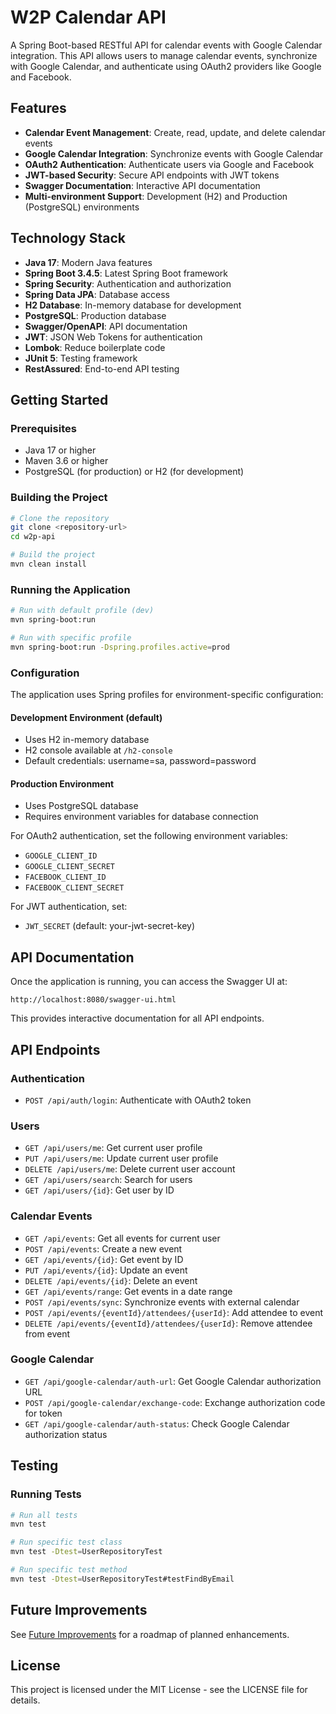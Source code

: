 # W2P Calendar API

A Spring Boot-based RESTful API for calendar events with Google Calendar integration. This API allows users to manage calendar events, synchronize with Google Calendar, and authenticate using OAuth2 providers like Google and Facebook.

## Features

- **Calendar Event Management**: Create, read, update, and delete calendar events
- **Google Calendar Integration**: Synchronize events with Google Calendar
- **OAuth2 Authentication**: Authenticate users via Google and Facebook
- **JWT-based Security**: Secure API endpoints with JWT tokens
- **Swagger Documentation**: Interactive API documentation
- **Multi-environment Support**: Development (H2) and Production (PostgreSQL) environments

## Technology Stack

- **Java 17**: Modern Java features
- **Spring Boot 3.4.5**: Latest Spring Boot framework
- **Spring Security**: Authentication and authorization
- **Spring Data JPA**: Database access
- **H2 Database**: In-memory database for development
- **PostgreSQL**: Production database
- **Swagger/OpenAPI**: API documentation
- **JWT**: JSON Web Tokens for authentication
- **Lombok**: Reduce boilerplate code
- **JUnit 5**: Testing framework
- **RestAssured**: End-to-end API testing

## Getting Started

### Prerequisites

- Java 17 or higher
- Maven 3.6 or higher
- PostgreSQL (for production) or H2 (for development)

### Building the Project

```bash
# Clone the repository
git clone <repository-url>
cd w2p-api

# Build the project
mvn clean install
```

### Running the Application

```bash
# Run with default profile (dev)
mvn spring-boot:run

# Run with specific profile
mvn spring-boot:run -Dspring.profiles.active=prod
```

### Configuration

The application uses Spring profiles for environment-specific configuration:

#### Development Environment (default)
- Uses H2 in-memory database
- H2 console available at `/h2-console`
- Default credentials: username=sa, password=password

#### Production Environment
- Uses PostgreSQL database
- Requires environment variables for database connection

For OAuth2 authentication, set the following environment variables:
- `GOOGLE_CLIENT_ID`
- `GOOGLE_CLIENT_SECRET`
- `FACEBOOK_CLIENT_ID`
- `FACEBOOK_CLIENT_SECRET`

For JWT authentication, set:
- `JWT_SECRET` (default: your-jwt-secret-key)

## API Documentation

Once the application is running, you can access the Swagger UI at:

```
http://localhost:8080/swagger-ui.html
```

This provides interactive documentation for all API endpoints.

## API Endpoints

### Authentication
- `POST /api/auth/login`: Authenticate with OAuth2 token

### Users
- `GET /api/users/me`: Get current user profile
- `PUT /api/users/me`: Update current user profile
- `DELETE /api/users/me`: Delete current user account
- `GET /api/users/search`: Search for users
- `GET /api/users/{id}`: Get user by ID

### Calendar Events
- `GET /api/events`: Get all events for current user
- `POST /api/events`: Create a new event
- `GET /api/events/{id}`: Get event by ID
- `PUT /api/events/{id}`: Update an event
- `DELETE /api/events/{id}`: Delete an event
- `GET /api/events/range`: Get events in a date range
- `POST /api/events/sync`: Synchronize events with external calendar
- `POST /api/events/{eventId}/attendees/{userId}`: Add attendee to event
- `DELETE /api/events/{eventId}/attendees/{userId}`: Remove attendee from event

### Google Calendar
- `GET /api/google-calendar/auth-url`: Get Google Calendar authorization URL
- `POST /api/google-calendar/exchange-code`: Exchange authorization code for token
- `GET /api/google-calendar/auth-status`: Check Google Calendar authorization status

## Testing

### Running Tests

```bash
# Run all tests
mvn test

# Run specific test class
mvn test -Dtest=UserRepositoryTest

# Run specific test method
mvn test -Dtest=UserRepositoryTest#testFindByEmail
```

## Future Improvements

See [Future Improvements](src/main/resources/docs/future-improvements.md) for a roadmap of planned enhancements.

## License

This project is licensed under the MIT License - see the LICENSE file for details.